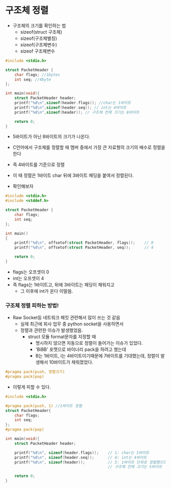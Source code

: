 # 구조체 정렬
- 구조체의 크기를 확인하는 법
    - sizeof(struct 구조체)
    - sizeof(구조체별칭)
    - sizeof(구조체변수)
    - sizeof 구조체변수

```c
#include <stdio.h>

struct PacketHeader {
    char flags; //1bytes
    int seq; //4byte
};

int main(void){
    struct PacketHeader header;
    printf("%d\n",sizeof(header.flags)); //char는 1바이트
    printf("%d\n",sizeof(header.seq)); // int는 4바이트
    printf("%d\n",sizeof(header)); // 구조체 전체 크기는 8바이트

    return 0;
}
```

- 5바이트가 아닌 8바이트의 크기가 나온다.

- C언어에서 구조체를 정렬할 때 멤버 중에서 가장 큰 자료형의 크기의 배수로 정렬을 한다
- 즉 4바이트를 기준으로 정렬
- 이 때 정렬은 1바이트 char 뒤에 3바이트 패딩을 붙여서 정렬된다.

- 확인해보자

```c
#include <stdio.h>
#include <stddef.h>

struct PacketHeader {
    char flags;
    int seq;
};

int main()
{
    printf("%d\n", offsetof(struct PacketHeader, flags));    // 0
    printf("%d\n", offsetof(struct PacketHeader, seq));      // 4

    return 0;
}
```

- flags는 오프셋이 0
- int는 오프셋이 4
- 즉 flags는 1바이트고, 뒤에 3바이트는 패딩이 채워지고
    - 그 이후에 int가 온다 이말씀.

### 구조체 정렬 피하는 방법!
- Raw Socket등 네트워크 패킷 관련해서 많이 쓰는 것 같음
    - 실제 최근에 회사 업무 중 python socket을 사용하면서
    - 정렬과 관련한 이슈가 발생했었음.
        - struct 모듈 format문자를 지정할 때
            - 명시하지 않으면 자동으로 정렬이 들어가는 이슈가 있었다.
            - 'BiBB' 포맷으로 바이너리 pack을 하려고 했는데
            - B는 1바이트, i는 4바이트이기때문에 7바이트를 기대했는데, 정렬이 발생해서 10바이트가 채워졌었다.

```c
#pragma pack(push, 정렬크기)
#pragma pack(pop)
```
- 이렇게 피할 수 있다.

```c
#include <stdio.h>

#pragma pack(push, 1) //1바이트 정렬
struct PacketHeader{
    char flags;
    int seq;
};
#pragma pack(pop)

int main(void){
    struct PacketHeader header;

    printf("%d\n", sizeof(header.flags));    // 1: char는 1바이트
    printf("%d\n", sizeof(header.seq));      // 4: int는 4바이트
    printf("%d\n", sizeof(header));          // 5: 1바이트 단위로 정렬했으므로 
                                             // 구조체 전체 크기는 5바이트

    return 0;  
}
```
